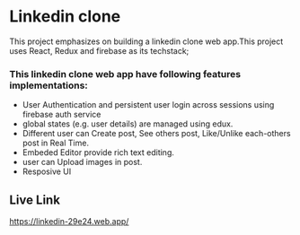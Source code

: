 # Linkedin clone

This project emphasizes on building a linkedin clone web app.This project uses React, Redux and firebase as its techstack;

### This linkedin clone web app have following features implementations:
- User Authentication and persistent user login across sessions using firebase auth service 
- global states (e.g. user details) are managed using edux.
- Different user can Create post, See others post, Like/Unlike each-others post in Real Time.
- Embeded Editor provide rich text editing. 
- user can Upload images in post.
- Resposive UI


## Live Link
https://linkedin-29e24.web.app/
